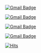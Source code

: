 

[![Gmail Badge](https://img.shields.io/badge/Reinforcement_learning-025E8C?style=flat-square&logo=Dependabot&logoColor=white&link=mailto:wjtls01@naver.com)](mailto:wjtls01@naver.com)

[![Gmail Badge](https://img.shields.io/badge/Machine_learning-025E8C?style=flat-square&logo=Dependabot&logoColor=white&link=mailto:wjtls01@naver.com)](mailto:wjtls01@naver.com)

[![Gmail Badge](https://img.shields.io/badge/Deep_learning-025E8C?style=flat-square&logo=Dependabot&logoColor=white&link=mailto:wjtls01@naver.com)](mailto:wjtls01@naver.com)

[![Gmail Badge](https://img.shields.io/badge/Quant-025E8C?style=flat-square&logo=Dependabot&logoColor=white&link=mailto:wjtls01@naver.com)](mailto:wjtls01@naver.com)



[![Hits](https://hits.seeyoufarm.com/api/count/incr/badge.svg?url=https%3A%2F%2Fgithub.com%2Fwjtls&count_bg=%2379C83D&title_bg=%23555555&icon=figshare.svg&icon_color=%23E7E7E7&title=GITHUB&edge_flat=false)](https://hits.seeyoufarm.com)
